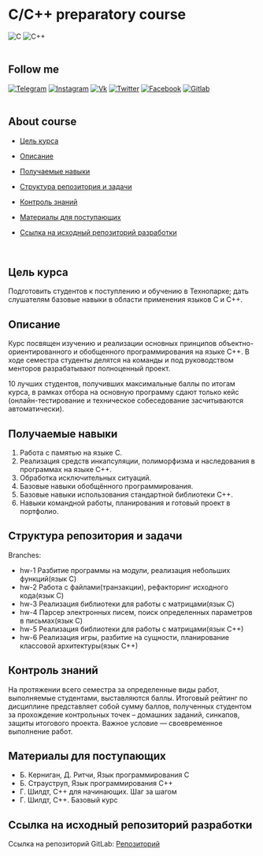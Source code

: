 <div  align="left">
  
# C/C++ preparatory course   
![C](https://img.shields.io/badge/-C-090909?style=for-the-badge&logo=C&logoColor=6296CC)
![C++](https://img.shields.io/badge/-C++-090909?style=for-the-badge&logo=C%2b%2b&logoColor=6296CC) 
<br>
  <br>

  
  
## Follow me <a name = "developer"></a>
  
[![Telegram](https://img.shields.io/badge/-Telegram-090909?style=for-the-badge&logo=telegram&logoColor=27A0D9)](https://t.me/And_Dayk)
[![Instagram](https://img.shields.io/badge/-Instagram-090909?style=for-the-badge&logo=instagram&logoColor=B4068E)](https://www.instagram.com/diakonov_041)
[![Vk](https://img.shields.io/badge/-Vk-090909?style=for-the-badge&logo=vk&logoColor=4F7DB3)](https://vk.com/iddiakonov_041)
[![Twitter](https://img.shields.io/badge/-Twitter-090909?style=for-the-badge&logo=twitter&logoColor=27A0D9)](https://twitter.com/ivredomon?t=Y_vpcIiqIlrzdM4LcE3urw&s=09)
[![Facebook](https://img.shields.io/badge/-Facebook-090909?style=for-the-badge&logo=facebook&logoColor=1195F5)](https://www.facebook.com/profile.php?id=100076707275289)
[![Gitlab](https://img.shields.io/badge/-Gitlab-090909?style=for-the-badge&logo=gitlab&logoColor=1195F5)](https://gitlab.com/Andrey123815)
<br>
  <br>
  
  
  
## About course
  
-  [Цель курса](#course_perpose)
 
-  [Описание](#description)
 
-  [Получаемые навыки](#acquired_skills)
  
-  [Структура репозитория и задачи](#tasks_and_structure)
  
-  [Контроль знаний](#knowledge_control)
  
-  [Материалы для поступающих](#materials_for_incoming)
  
-  [Ссылка на исходный репозиторий разработки](#references)
<br>
  
  
  
## Цель курса <a name = "course_perpose"></a>
  
Подготовить студентов к поступлению и обучению в Технопарке; дать слушателям базовые навыки в области применения языков С и С++.

  
  
## Описание <a name = "description"></a>
  
Курс посвящен изучению и реализации основных принципов объектно-ориентированного и обобщенного программирования на языке С++. В ходе семестра студенты делятся на команды и под руководством менторов разрабатывают полноценный проект.

10  лучших студентов, получивших максимальные баллы по итогам курса, в рамках отбора на основную программу сдают только кейс (онлайн-тестирование и техническое собеседование засчитываются автоматически).

  
  
## Получаемые навыки <a name = "acquired_skills"></a>
  
1. Работа с памятью на языке С.
2. Реализация средств инкапсуляции, полиморфизма и наследования в программах на языке С++.
3. Обработка исключительных ситуаций.
4. Базовые навыки обобщённого программирования.
5. Базовые навыки использования стандартной библиотеки С++.
6. Навыки командной работы, планирования и готовый проект в портфолио.

  
  
## Структура репозитория и задачи <a name = "tasks_and_structure"></a>
Branches:
- hw-1 Разбитие программы на модули, реализация небольших функций(язык С)
- hw-2 Работа с файлами(транзакции), рефакторинг исходного кода(язык С)
- hw-3 Реализация библиотеки для работы с матрицами(язык С)
- hw-4 Парсер электронных писем, поиск определенных параметров в письмах(язык С)
- hw-5 Реализация библиотеки для работы с матрицами(язык С++)
- hw-6 Реализация игры, разбитие на сущности, планирование классовой архитектуры(язык С++)
  
  
  
## Контроль знаний <a name = "knowledge_control"></a>
  
На протяжении всего семестра за определенные виды работ, выполняемые студентами, выставляются баллы. Итоговый рейтинг по дисциплине представляет собой сумму баллов, полученных студентом за прохождение контрольных точек – домашних заданий, синкапов, защиты итогового проекта.
Важное условие — своевременное выполнение работ.

  
  
## Материалы для поступающих <a name = "materials_for_incoming"></a>
  
- Б. Керниган, Д. Ритчи, Язык программирования С
- Б. Страуструп, Язык программирования С++
- Г. Шилдт, С++ для начинающих. Шаг за шагом
- Г. Шилдт, С++. Базовый курс


  
## Ссылка на исходный репозиторий разработки <a name = "references"></a>
  
Ссылка на репозиторий GitLab: [Репозиторий](https://gitlab.com/Andrey123815/prep-2021.01)
